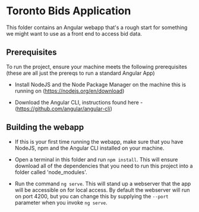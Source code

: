 # Toronto Bids Application

This folder contains an Angular webapp that's a rough start for something we might want to use as a front end to access bid data.

## Prerequisites

To run the project, ensure your machine meets the following prerequisites (these are all just the prereqs to run a standard Angular App)


- Install NodeJS and the Node Package Manager on the machine this is running on (https://nodejs.org/en/download)

- Download the Angular CLI, instructions found here - (https://github.com/angular/angular-cli)

## Building the webapp

- If this is your first time running the webapp, make sure that you have NodeJS, npm and the Angular CLI installed on your machine. 
  
- Open a terminal in this folder and run ```npm install```. This will ensure download all of the dependencies that you need to run this project into a folder called 'node_modules'. 

- Run the command `ng serve`. This will stand up a webserver that the app will be accessible on for local access. By default the webserver will run on port 4200, but you can change this by supplying the `--port` parameter when you invoke `ng serve`.

